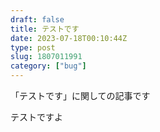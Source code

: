 ```yaml
---
draft: false
title: テストです
date: 2023-07-18T00:10:44Z
type: post
slug: 1807011991
category: ["bug"]
---
```


「テストです」に関しての記事です

テストですよ
    
